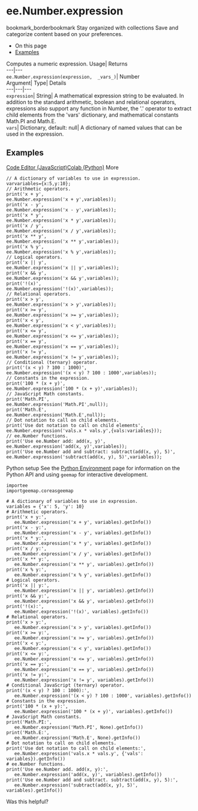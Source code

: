  
#  ee.Number.expression 
bookmark_borderbookmark Stay organized with collections  Save and categorize content based on your preferences.
  * On this page
  * [Examples](https://developers.google.com/earth-engine/apidocs/ee-number-expression#examples)


Computes a numeric expression. 
Usage| Returns  
---|---  
`ee.Number.expression(expression,  _vars_)`| Number  
Argument| Type| Details  
---|---|---  
`expression`| String| A mathematical expression string to be evaluated. In addition to the standard arithmetic, boolean and relational operators, expressions also support any function in Number, the '.' operator to extract child elements from the 'vars' dictionary, and mathematical constants Math.PI and Math.E.  
`vars`| Dictionary, default: null| A dictionary of named values that can be used in the expression.  
## Examples
[Code Editor (JavaScript)](https://developers.google.com/earth-engine/apidocs/ee-number-expression#code-editor-javascript-sample)[Colab (Python)](https://developers.google.com/earth-engine/apidocs/ee-number-expression#colab-python-sample) More
```
// A dictionary of variables to use in expression.
varvariables={x:5,y:10};
// Arithmetic operators.
print('x + y',
ee.Number.expression('x + y',variables));
print('x - y',
ee.Number.expression('x - y',variables));
print('x * y',
ee.Number.expression('x * y',variables));
print('x / y',
ee.Number.expression('x / y',variables));
print('x ** y',
ee.Number.expression('x ** y',variables));
print('x % y',
ee.Number.expression('x % y',variables));
// Logical operators.
print('x || y',
ee.Number.expression('x || y',variables));
print('x && y',
ee.Number.expression('x && y',variables));
print('!(x)',
ee.Number.expression('!(x)',variables));
// Relational operators.
print('x > y',
ee.Number.expression('x > y',variables));
print('x >= y',
ee.Number.expression('x >= y',variables));
print('x < y',
ee.Number.expression('x < y',variables));
print('x <= y',
ee.Number.expression('x <= y',variables));
print('x == y',
ee.Number.expression('x == y',variables));
print('x != y',
ee.Number.expression('x != y',variables));
// Conditional (ternary) operator.
print('(x < y) ? 100 : 1000)',
ee.Number.expression('(x < y) ? 100 : 1000',variables));
// Constants in the expression.
print('100 * (x + y)',
ee.Number.expression('100 * (x + y)',variables));
// JavaScript Math constants.
print('Math.PI',
ee.Number.expression('Math.PI',null));
print('Math.E',
ee.Number.expression('Math.E',null));
// Dot notation to call on child elements.
print('Use dot notation to call on child elements',
ee.Number.expression('vals.x * vals.y',{vals:variables}));
// ee.Number functions.
print('Use ee.Number add: add(x, y)',
ee.Number.expression('add(x, y)',variables));
print('Use ee.Number add and subtract: subtract(add(x, y), 5)',
ee.Number.expression('subtract(add(x, y), 5)',variables));
```
Python setup
See the [ Python Environment](https://developers.google.com/earth-engine/guides/python_install) page for information on the Python API and using `geemap` for interactive development.
```
importee
importgeemap.coreasgeemap
```
```
# A dictionary of variables to use in expression.
variables = {'x': 5, 'y': 10}
# Arithmetic operators.
print('x + y:',
   ee.Number.expression('x + y', variables).getInfo())
print('x - y:',
   ee.Number.expression('x - y', variables).getInfo())
print('x * y:',
   ee.Number.expression('x * y', variables).getInfo())
print('x / y:',
   ee.Number.expression('x / y', variables).getInfo())
print('x ** y:',
   ee.Number.expression('x ** y', variables).getInfo())
print('x % y:',
   ee.Number.expression('x % y', variables).getInfo())
# Logical operators.
print('x || y:',
   ee.Number.expression('x || y', variables).getInfo())
print('x && y:',
   ee.Number.expression('x && y', variables).getInfo())
print('!(x):',
   ee.Number.expression('!(x)', variables).getInfo())
# Relational operators.
print('x > y:',
   ee.Number.expression('x > y', variables).getInfo())
print('x >= y:',
   ee.Number.expression('x >= y', variables).getInfo())
print('x < y:',
   ee.Number.expression('x < y', variables).getInfo())
print('x <= y:',
   ee.Number.expression('x <= y', variables).getInfo())
print('x == y:',
   ee.Number.expression('x == y', variables).getInfo())
print('x != y:',
   ee.Number.expression('x != y', variables).getInfo())
# Conditional JavaScript (ternary) operator.
print('(x < y) ? 100 : 1000):',
   ee.Number.expression('(x < y) ? 100 : 1000', variables).getInfo())
# Constants in the expression.
print('100 * (x + y):',
   ee.Number.expression('100 * (x + y)', variables).getInfo())
# JavaScript Math constants.
print('Math.PI:',
   ee.Number.expression('Math.PI', None).getInfo())
print('Math.E:',
   ee.Number.expression('Math.E', None).getInfo())
# Dot notation to call on child elements.
print('Use dot notation to call on child elements:',
   ee.Number.expression('vals.x * vals.y', {'vals': variables}).getInfo())
# ee.Number functions.
print('Use ee.Number add. add(x, y):',
   ee.Number.expression('add(x, y)', variables).getInfo())
print('Use ee.Number add and subtract. subtract(add(x, y), 5):',
   ee.Number.expression('subtract(add(x, y), 5)', variables).getInfo())
```

Was this helpful?
